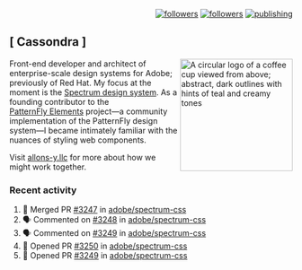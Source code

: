 <p align="right"><a rel="me" href="https://front-end.social/@castastrophe">
    <img alt="followers" title="Follow me on Mastodon" src="https://img.shields.io/mastodon/follow/109297102751309835?domain=https%3A%2F%2Ffront-end.social&label=Follow&logo=mastodon&logoColor=white&style=for-the-badge&labelColor=008080&color=006969"/></a>
  <a href="https://codepen.io/castastrophe/">
    <img alt="followers" title="Follow me on CodePen" src="https://img.shields.io/badge/23-1?color=640464&labelColor=7c007c&style=for-the-badge&logo=codepen&label=Follow"/></a>
<a href="https://castastrophe.medium.com/">
    <img alt="publishing" title="View articles on Medium" src="https://img.shields.io/badge/107-1?color=666&labelColor=444&label=subscribe&logo=medium&logoColor=white&style=for-the-badge"/></a>
</p>

## [&nbsp;Cassondra&nbsp;]

<img align="right" src="https://github-production-user-asset-6210df.s3.amazonaws.com/1840295/253016758-ba468774-1cd3-42c2-8f43-947b5eeb5edf.png" height="200" alt="A circular logo of a coffee cup viewed from above; abstract, dark outlines with hints of teal and creamy tones">

Front-end developer and architect of enterprise-scale design systems for Adobe; previously of Red Hat. My focus at the moment is the [Spectrum design system](https://github.com/adobe/spectrum-css). As a founding contributor to the [PatternFly&nbsp;Elements](https://github.com/patternfly/patternfly-elements) project&mdash;a community implementation of the PatternFly design system&mdash;I became intimately familiar with the nuances of styling web components.

Visit [allons-y.llc](http://allons-y.llc/) for more about how we might work together.

### Recent activity

<!--START_SECTION:activity-->
1. 🎉 Merged PR [#3247](https://github.com/adobe/spectrum-css/pull/3247) in [adobe/spectrum-css](https://github.com/adobe/spectrum-css)
2. 🗣 Commented on [#3248](https://github.com/adobe/spectrum-css/pull/3248#issuecomment-2412435884) in [adobe/spectrum-css](https://github.com/adobe/spectrum-css)
3. 🗣 Commented on [#3249](https://github.com/adobe/spectrum-css/pull/3249#issuecomment-2412412047) in [adobe/spectrum-css](https://github.com/adobe/spectrum-css)
4. 💪 Opened PR [#3250](https://github.com/adobe/spectrum-css/pull/3250) in [adobe/spectrum-css](https://github.com/adobe/spectrum-css)
5. 💪 Opened PR [#3249](https://github.com/adobe/spectrum-css/pull/3249) in [adobe/spectrum-css](https://github.com/adobe/spectrum-css)
<!--END_SECTION:activity-->
